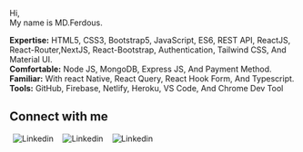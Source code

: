  <!---<div align="center">
<img width="100%" height = "350px" src="https://raw.githubusercontent.com/ferdousr3/f-g-banner/main/js%20(1).png" alt="cover" />
</div>--->

<!-- <h1> Hello < Developers/ >! <img src = "https://raw.githubusercontent.com/MartinHeinz/MartinHeinz/master/wave.gif" width = 50px> </h1>
<p align='center'>
 -->

</p>
<div size='20px'>
  Hi,
  <br>
  My name is MD.Ferdous. 
</div>

<!-- <h2> About Me <img src = "https://media0.giphy.com/media/KDDpcKigbfFpnejZs6/giphy.gif?cid=ecf05e47oy6f4zjs8g1qoiystc56cu7r9tb8a1fe76e05oty&rid=giphy.gif" width = 100px></h2> -->




 <b>Expertise:</b> HTML5, CSS3, Bootstrap5, JavaScript, ES6, REST API, ReactJS, React-Router,NextJS, React-Bootstrap, Authentication, Tailwind CSS, And  Material UI. </br>
<b>Comfortable:</b> Node JS, MongoDB, Express JS, And Payment Method.  </br>
 <b>Familiar:</b> With react Native,  React Query, React Hook Form, And Typescript.  </br>
 <b>Tools:</b> GitHub, Firebase, Netlify, Heroku, VS Code, And Chrome Dev Tool



<!----<img src='https://raw.githubusercontent.com/ShahriarShafin/ShahriarShafin/main/Assets/handshake.gif' width="100px">---->
<h2> Connect with me  </h2>
<a style="text-decoration: none; margin:0px 6px" target="_blank" href = 'https://www.linkedin.com/in/ferdousr3'>
   <img src="https://img.shields.io/badge/-LinkedIn-0072b1?logo=LinkedIn&logoColor=white&logoWidth=15" alt="Linkedin">
  </a> 
<a style="text-decoration: none; margin:0px 6px" target="_blank" href = 'https://www.twitter.com/ferdousr3'> 
  <img src="https://img.shields.io/badge/-Twitter-00acee?logo=Twitter&logoColor=white&logoWidth=15" alt="Linkedin">
</a> 
<a style="text-decoration: none; margin:0px 6px" target="_blank" href = 'https://www.github.com/ferdousr3'> 
  <img src="https://img.shields.io/badge/-GitHub-222021?logo=GitHub&logoColor=white&logoWidth=15" alt="Linkedin">
</a> 

